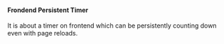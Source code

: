 #### Frondend Persistent Timer

It is about a timer on frontend which can be persistently counting down even with page reloads.
